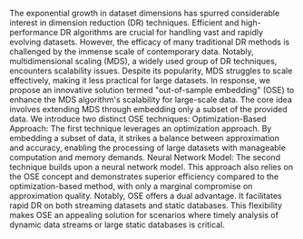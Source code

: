 The exponential growth in dataset dimensions has spurred considerable interest in dimension reduction (DR) techniques. Efficient and high-performance DR algorithms are crucial for handling vast and rapidly evolving datasets. However, the efficacy of many traditional DR methods is challenged by the immense scale of contemporary data. Notably, multidimensional scaling (MDS), a widely used group of DR techniques, encounters scalability issues. Despite its popularity, MDS struggles to scale effectively, making it less practical for large datasets.
In response, we propose an innovative solution termed "out-of-sample embedding" (OSE) to enhance the MDS algorithm's scalability for large-scale data. The core idea involves extending MDS through embedding only a subset of the provided data. We introduce two distinct OSE techniques:
Optimization-Based Approach: The first technique leverages an optimization approach. By embedding a subset of data, it strikes a balance between approximation and accuracy, enabling the processing of large datasets with manageable computation and memory demands.
Neural Network Model: The second technique builds upon a neural network model. This approach also relies on the OSE concept and demonstrates superior efficiency compared to the optimization-based method, with only a marginal compromise on approximation quality.
Notably, OSE offers a dual advantage. It facilitates rapid DR on both streaming datasets and static databases. This flexibility makes OSE an appealing solution for scenarios where timely analysis of dynamic data streams or large static databases is critical.
